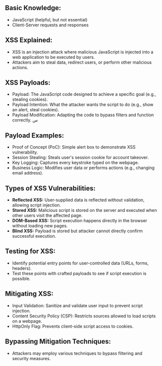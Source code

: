 ## **Basic Knowledge:**

* JavaScript (helpful, but not essential)  
* Client-Server requests and responses

## **XSS Explained:**

* XSS is an injection attack where malicious JavaScript is injected into a web application to be executed by users.  
* Attackers aim to steal data, redirect users, or perform other malicious actions.

## **XSS Payloads:**

* Payload: The JavaScript code designed to achieve a specific goal (e.g., stealing cookies).  
* Payload Intention: What the attacker wants the script to do (e.g., show an alert, steal cookies).  
* Payload Modification: Adapting the code to bypass filters and function correctly.
س
## **Payload Examples:**

* Proof of Concept (PoC): Simple alert box to demonstrate XSS vulnerability.  
* Session Stealing: Steals user's session cookie for account takeover.  
* Key Logging: Captures every keystroke typed on the webpage.  
* Business Logic: Modifies user data or performs actions (e.g., changing email address).

## **Types of XSS Vulnerabilities:**

* **Reflected XSS:** User-supplied data is reflected without validation, allowing script injection.  
* **Stored XSS:** Malicious script is stored on the server and executed when other users visit the affected page.  
* **DOM-Based XSS:** Script execution happens directly in the browser without loading new pages.  
* **Blind XSS:** Payload is stored but attacker cannot directly confirm successful execution.

## **Testing for XSS:**

* Identify potential entry points for user-controlled data (URLs, forms, headers).  
* Test these points with crafted payloads to see if script execution is possible.

## **Mitigating XSS:**

* Input Validation: Sanitize and validate user input to prevent script injection.  
* Content Security Policy (CSP): Restricts sources allowed to load scripts on a webpage.  
* HttpOnly Flag: Prevents client-side script access to cookies.

## **Bypassing Mitigation Techniques:**

* Attackers may employ various techniques to bypass filtering and security measures.

